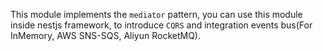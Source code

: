 This module implements the `mediator` pattern, you can use this module inside nestjs framework, to introduce `CQRS` and integration events bus(For InMemory, AWS SNS-SQS, Aliyun RocketMQ).
